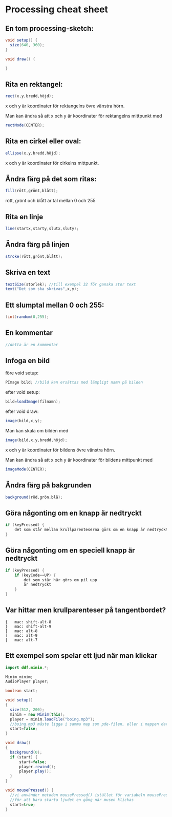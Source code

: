 # Processing cheat sheet

## En tom processing-sketch:

```java
void setup() {
  size(640, 360);
}

void draw() {

}
```

## Rita en rektangel:

```java
rect(x,y,bredd,höjd);
```

x och y är koordinater för rektangelns övre vänstra hörn. 

Man kan ändra så att x och y är koordinater för rektangelns mittpunkt med

```java
rectMode(CENTER);
```

## Rita en cirkel eller oval:

```java
ellipse(x,y,bredd,höjd);
```

x och y är koordinater för cirkelns mittpunkt. 

## Ändra färg på det som ritas:

```java
fill(rött,grönt,blått);
```

rött, grönt och blått är tal mellan 0 och 255

## Rita en linje

```java
line(startx,starty,slutx,sluty);
```

## Ändra färg på linjen

```java
stroke(rött,grönt,blått);
```

## Skriva en text

```java
textSize(storlek); //till exempel 32 för ganska stor text
text("Det som ska skrivas",x,y);
```

## Ett slumptal mellan 0 och 255:

```java
(int)random(0,255);
```

## En kommentar

```java
//detta är en kommentar
```

## Infoga en bild

före void setup:
```java
PImage bild; //bild kan ersättas med lämpligt namn på bilden
```

efter void setup:
```java
bild=loadImage(filnamn);
```

efter void draw:
```java
image(bild,x,y);
```

Man kan skala om bilden med
```java
image(bild,x,y,bredd,höjd);
```

x och y är koordinater för bildens övre vänstra hörn. 

Man kan ändra så att x och y är koordinater för bildens mittpunkt med

```java
imageMode(CENTER);
```

## Ändra färg på bakgrunden

```java
background(röd,grön,blå);
```

## Göra någonting om en knapp är nedtryckt

```java
if (keyPressed) {
	det som står mellan krullparenteserna görs om en knapp är nedtryckt
}
```

## Göra någonting om en speciell knapp är nedtryckt

```java
if (keyPressed) {
	if (keyCode==UP) {
		det som står här görs om pil upp 
		är nedtryckt
	}
}
```

## Var hittar men krullparenteser på tangentbordet?

```
{	mac: shift-alt-8
}	mac: shift-alt-9
[	mac: alt-8
]	mac: alt-9
|	mac: alt-7
```

## Ett exempel som spelar ett ljud när man klickar

```java
import ddf.minim.*;

Minim minim;
AudioPlayer player;

boolean start;

void setup()
{
  size(512, 200);
  minim = new Minim(this);
  player = minim.loadFile("boing.mp3");
  //boing.mp3 måste ligga i samma map som pde-filen, eller i mappen data
  start=false;
}

void draw()
{
  background(0);
  if (start) {
      start=false;
      player.rewind();
      player.play();
  }
}

void mousePressed() {
  //vi använder metoden mousePressed() istället för variabeln mousePressed
  //för att bara starta ljudet en gång när musen klickas
  start=true;
}
```
